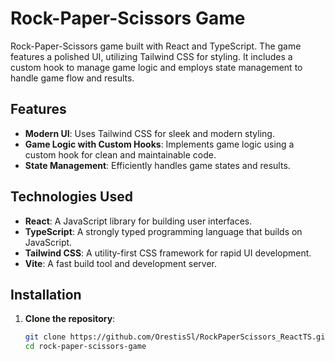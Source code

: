 # Rock-Paper-Scissors Game

Rock-Paper-Scissors game built with React and TypeScript. The game features a polished UI, utilizing Tailwind CSS for styling. It includes a custom hook to manage game logic and employs state management to handle game flow and results.

## Features

- **Modern UI**: Uses Tailwind CSS for sleek and modern styling.
- **Game Logic with Custom Hooks**: Implements game logic using a custom hook for clean and maintainable code.
- **State Management**: Efficiently handles game states and results.

## Technologies Used

- **React**: A JavaScript library for building user interfaces.
- **TypeScript**: A strongly typed programming language that builds on JavaScript.
- **Tailwind CSS**: A utility-first CSS framework for rapid UI development.
- **Vite**: A fast build tool and development server.

## Installation

1. **Clone the repository**:
   ```bash
   git clone https://github.com/OrestisSl/RockPaperScissors_ReactTS.git
   cd rock-paper-scissors-game